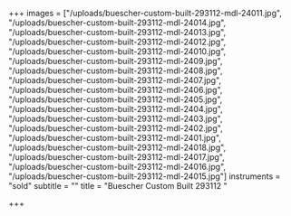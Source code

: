 +++
images = ["/uploads/buescher-custom-built-293112-mdl-24011.jpg", "/uploads/buescher-custom-built-293112-mdl-24014.jpg", "/uploads/buescher-custom-built-293112-mdl-24013.jpg", "/uploads/buescher-custom-built-293112-mdl-24012.jpg", "/uploads/buescher-custom-built-293112-mdl-24010.jpg", "/uploads/buescher-custom-built-293112-mdl-2409.jpg", "/uploads/buescher-custom-built-293112-mdl-2408.jpg", "/uploads/buescher-custom-built-293112-mdl-2407.jpg", "/uploads/buescher-custom-built-293112-mdl-2406.jpg", "/uploads/buescher-custom-built-293112-mdl-2405.jpg", "/uploads/buescher-custom-built-293112-mdl-2404.jpg", "/uploads/buescher-custom-built-293112-mdl-2403.jpg", "/uploads/buescher-custom-built-293112-mdl-2402.jpg", "/uploads/buescher-custom-built-293112-mdl-2401.jpg", "/uploads/buescher-custom-built-293112-mdl-24018.jpg", "/uploads/buescher-custom-built-293112-mdl-24017.jpg", "/uploads/buescher-custom-built-293112-mdl-24016.jpg", "/uploads/buescher-custom-built-293112-mdl-24015.jpg"]
instruments = "sold"
subtitle = ""
title = "Buescher Custom Built 293112 "

+++

